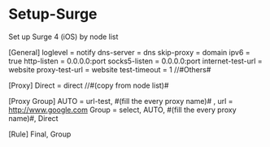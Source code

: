 # Setup-Surge
Set up Surge 4 (iOS) by node list

[General]
loglevel = notify
dns-server = dns
skip-proxy = domain
ipv6 = true
http-listen = 0.0.0.0:port
socks5-listen = 0.0.0.0:port
internet-test-url = website
proxy-test-url = website
test-timeout = 1
//#Others#

[Proxy]
Direct = direct
//#(copy from node list)#

[Proxy Group]
AUTO = url-test, #(fill the every proxy name)# , url = http://www.google.com
Group = select, AUTO, #(fill the every proxy name)#, Direct

[Rule]
Final, Group
